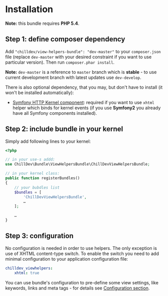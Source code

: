 <!---
# This file is part of the ChillDev ViewHelpers bundle.
#
# @author Rafał Wrzeszcz <rafal.wrzeszcz@wrzasq.pl>
# @copyright 2012 - 2013 © by Rafał Wrzeszcz - Wrzasq.pl.
# @version 0.1.3
# @since 0.0.1
# @package ChillDev\Bundle\ViewHelpersBundle
-->

# Installation

**Note:** this bundle requires **PHP 5.4**.

## Step 1: define composer dependency

Add `"chilldev/view-helpers-bundle": "dev-master"` to your `composer.json` file (replace `dev-master` with your desired constraint if you want to use particular version). Then run `composer.phar install`.

**Note:** `dev-master` is a reference to `master` branch which is **stable** - to use current development branch with latest updates use `dev-develop`.

There is also optional dependency, that you may, but don't have to install (it won't be installed automatically):

-   [Symfony HTTP Kernel component](https://github.com/symfony/HttpKernel): required if you want to use `xhtml` helper which binds for kernel events (if you use **Symfony2** you already have all Symfony components installed).

## Step 2: include bundle in your kernel

Simply add following lines to your kernel:

```php
<?php

// in your use-s addd:
use ChillDev\Bundle\ViewHelpersBundle\ChillDevViewHelpersBundle;

// in your kernel class:
public function registerBundles()
{
    // your bubdles list
    $bundles = [
        'ChillDevViewHelpersBundle',
        …
    ];

    …
}
```

## Step 3: configuration

No configuration is needed in order to use helpers. The only exception is use of XHTML content-type switch. To enable the switch you need to add minimal configuration to your application configuration file:

```yaml
chilldev_viewhelpers:
    xhtml: true
```

You can use bundle's configuration to pre-define some view settings, like keywords, links and meta tags - for details see [Configuration section](./configuration.md).

